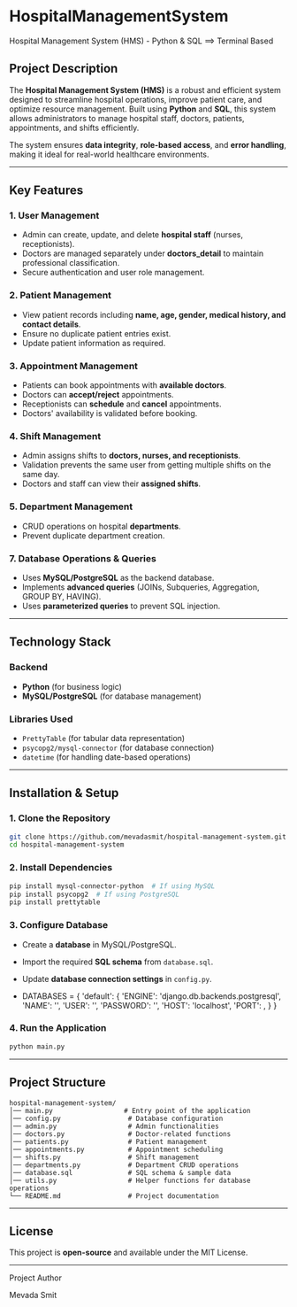 # HospitalManagementSystem
Hospital Management System (HMS) - Python &amp; SQL ==> Terminal Based

## **Project Description**  
The **Hospital Management System (HMS)** is a robust and efficient system designed to streamline hospital operations, improve patient care, and optimize resource management. Built using **Python** and **SQL**, this system allows administrators to manage hospital staff, doctors, patients, appointments, and shifts efficiently.

The system ensures **data integrity**, **role-based access**, and **error handling**, making it ideal for real-world healthcare environments.  

---

## **Key Features**  

### **1. User Management**  
- Admin can create, update, and delete **hospital staff** (nurses, receptionists).  
- Doctors are managed separately under **doctors_detail** to maintain professional classification.  
- Secure authentication and user role management.  

### **2. Patient Management**  
- View patient records including **name, age, gender, medical history, and contact details**.  
- Ensure no duplicate patient entries exist.  
- Update patient information as required.  

### **3. Appointment Management**  
- Patients can book appointments with **available doctors**.  
- Doctors can **accept/reject** appointments.  
- Receptionists can **schedule** and **cancel** appointments.  
- Doctors' availability is validated before booking.  

### **4. Shift Management**  
- Admin assigns shifts to **doctors, nurses, and receptionists**.  
- Validation prevents the same user from getting multiple shifts on the same day.  
- Doctors and staff can view their **assigned shifts**.  

### **5. Department Management**  
- CRUD operations on hospital **departments**.  
- Prevent duplicate department creation.  

### **7. Database Operations & Queries**  
- Uses **MySQL/PostgreSQL** as the backend database.  
- Implements **advanced queries** (JOINs, Subqueries, Aggregation, GROUP BY, HAVING).  
- Uses **parameterized queries** to prevent SQL injection.  

---

## **Technology Stack**  

### **Backend**  
- **Python** (for business logic)  
- **MySQL/PostgreSQL** (for database management)  

### **Libraries Used**  
- `PrettyTable` (for tabular data representation)  
- `psycopg2/mysql-connector` (for database connection)  
- `datetime` (for handling date-based operations)  

---

## **Installation & Setup**  

### **1. Clone the Repository**
```bash
git clone https://github.com/mevadasmit/hospital-management-system.git
cd hospital-management-system
```

### **2. Install Dependencies**
```bash
pip install mysql-connector-python  # If using MySQL
pip install psycopg2  # If using PostgreSQL
pip install prettytable
```

### **3. Configure Database**  
- Create a **database** in MySQL/PostgreSQL.  
- Import the required **SQL schema** from `database.sql`.  
- Update **database connection settings** in `config.py`.  

- DATABASES = {
   'default': {
       'ENGINE': 'django.db.backends.postgresql',
       'NAME': '',
       'USER': '',
       'PASSWORD': '',
       'HOST': 'localhost',
       'PORT': ,
   }
}


### **4. Run the Application**  
```bash
python main.py
```

---

## **Project Structure**
```
hospital-management-system/
│── main.py                  # Entry point of the application
│── config.py                 # Database configuration
│── admin.py                  # Admin functionalities
│── doctors.py                # Doctor-related functions
│── patients.py               # Patient management
│── appointments.py           # Appointment scheduling
│── shifts.py                 # Shift management
│── departments.py            # Department CRUD operations
│── database.sql              # SQL schema & sample data
│── utils.py                  # Helper functions for database operations
└── README.md                 # Project documentation
```
---

## **License**  
This project is **open-source** and available under the MIT License.  

---

Project Author 

Mevada Smit
